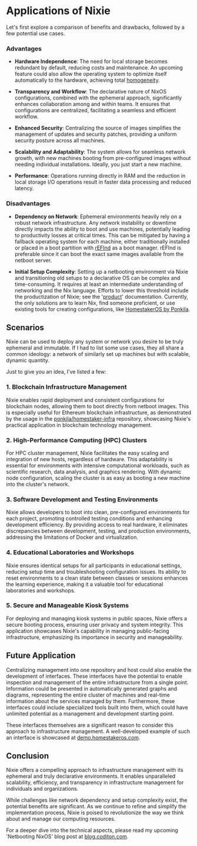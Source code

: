 
# Applications of Nixie

Let's first explore a comparison of benefits and drawbacks, followed by a few potential use cases.

### Advantages

- **Hardware Independence**: The need for local storage becomes redundant by default, reducing costs and maintenance. An upcoming feature could also allow the operating system to optimize itself automatically to the hardware, achieving total [homogeneity](https://dictionary.cambridge.org/dictionary/english/homogeneity).

- **Transparency and Workflow**: The declarative nature of NixOS configurations, combined with the ephemeral approach, significantly enhances collaboration among and within teams. It ensures that configurations are centralized, facilitating a seamless and efficient workflow.

- **Enhanced Security**: Centralizing the source of images simplifies the management of updates and security patches, providing a uniform security posture across all machines.

- **Scalability and Adaptability**: The system allows for seamless network growth, with new machines booting from pre-configured images without needing individual installations. Ideally, you just start a new machine.

- **Performance**: Operations running directly in RAM and the reduction in local storage I/O operations result in faster data processing and reduced latency.

### Disadvantages

- **Dependency on Network**: Ephemeral environments heavily rely on a robust network infrastructure. Any network instability or downtime directly impacts the ability to boot and use machines, potentially leading to productivity losses at critical times. This can be mitigated by having a fallback operating system for each machine, either traditionally installed or placed in a boot partition with [rEFInd](http://www.rodsbooks.com/refind/) as a boot manager. rEFInd is preferable since it can boot the exact same images available from the netboot server.

- **Initial Setup Complexity**: Setting up a netbooting environment via Nixie and transitioning old setups to a declarative OS can be complex and time-consuming. It requires at least an intermediate understanding of networking and the Nix language. Efforts to lower this threshold include the productization of Nixie; see the '[product](./product.md)' documentation. Currently, the only solutions are to learn Nix, find someone proficient, or use existing tools for creating configurations, like [HomestakerOS by Ponkila](https://github.com/ponkila/HomestakerOS).

## Scenarios

Nixie can be used to deploy any system or network you desire to be truly ephemeral and immutable. If I had to list some use cases, they all share a common ideology: a network of similarly set up machines but with scalable, dynamic quantity.

Just to give you an idea, I've listed a few:

### 1. Blockchain Infrastructure Management

Nixie enables rapid deployment and consistent configurations for blockchain nodes, allowing them to boot directly from netboot images. This is especially useful for Ethereum blockchain infrastructure, as demonstrated by the usage in the [ponkila/homestaker-infra](https://github.com/ponkila/homestaker-infra) repository, showcasing Nixie's practical application in blockchain technology management.

### 2. High-Performance Computing (HPC) Clusters

For HPC cluster management, Nixie facilitates the easy scaling and integration of new hosts, regardless of hardware. This adaptability is essential for environments with intensive computational workloads, such as scientific research, data analysis, and graphics rendering. With dynamic node configuration, scaling the cluster is as easy as booting a new machine into the cluster's network.

### 3. Software Development and Testing Environments

Nixie allows developers to boot into clean, pre-configured environments for each project, promoting controlled testing conditions and enhancing development efficiency. By providing access to real hardware, it eliminates discrepancies between development, testing, and production environments, addressing the limitations of Docker and virtualization.

### 4. Educational Laboratories and Workshops

Nixie ensures identical setups for all participants in educational settings, reducing setup time and troubleshooting configuration issues. Its ability to reset environments to a clean state between classes or sessions enhances the learning experience, making it a valuable tool for educational laboratories and workshops.

### 5. Secure and Manageable Kiosk Systems

For deploying and managing kiosk systems in public spaces, Nixie offers a secure booting process, ensuring user privacy and system integrity. This application showcases Nixie's capability in managing public-facing infrastructure, emphasizing its importance in security and manageability.

## Future Application

Centralizing management into one repository and host could also enable the development of interfaces. These interfaces have the potential to enable inspection and management of the entire infrastructure from a single point. Information could be presented in automatically generated graphs and diagrams, representing the entire cluster of machines and real-time information about the services managed by them. Furthermore, these interfaces could include specialized tools built into them, which could have unlimited potential as a management and development starting point.

These interfaces themselves are a significant reason to consider this approach to infrastructure management. A well-developed example of such an interface is showcased at [demo.homestakeros.com](https://demo.homestakeros.com/).

## Conclusion

Nixie offers a compelling approach to infrastructure management with its ephemeral and truly declarative environments. It enables unparalleled scalability, efficiency, and transparency in infrastructure management for individuals and organizations.

While challenges like network dependency and setup complexity exist, the potential benefits are significant. As we continue to refine and simplify the implementation process, Nixie is poised to revolutionize the way we think about and manage our computing resources.

For a deeper dive into the technical aspects, please read my upcoming 'Netbooting NixOS' blog post at [blog.coditon.com](https://blog.coditon.com/).
